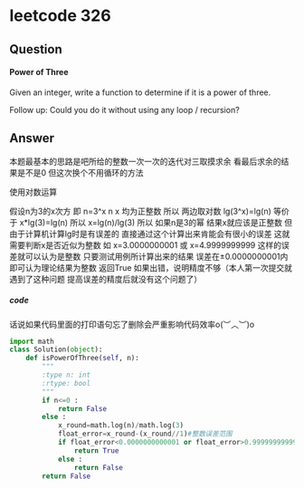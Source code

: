# leetcode 326
## Question
#### Power of Three
Given an integer, write a function to determine if it is a power of three.

Follow up:
Could you do it without using any loop / recursion?

## Answer
本题最基本的思路是吧所给的整数一次一次的迭代对三取摸求余 看最后求余的结果是不是0 但这次换个不用循环的方法

使用对数运算

假设n为3的x次方
即
n=3^x
n x 均为正整数
所以
两边取对数
lg(3^x)=lg(n)
等价于
x*lg(3)=lg(n)
所以
x=lg(n)/lg(3)
所以 如果n是3的幂 结果x就应该是正整数
但由于计算机计算lg时是有误差的 直接通过这个计算出来肯能会有很小的误差
这就需要判断x是否近似为整数
如 x=3.0000000001 或 x=4.9999999999 这样的误差就可以认为是整数
只要测试用例所计算出来的结果 误差在±0.0000000001内即可认为理论结果为整数 返回True
如果出错，说明精度不够（本人第一次提交就遇到了这种问题 提高误差的精度后就没有这个问题了）


##### code
话说如果代码里面的打印语句忘了删除会严重影响代码效率o(︶︿︶)o
```Python
import math
class Solution(object):
    def isPowerOfThree(self, n):
        """
        :type n: int
        :rtype: bool
        """
        if n<=0 :
            return False
        else :
            x_round=math.log(n)/math.log(3) 
            float_error=x_round-(x_round//1)#整数误差范围
            if float_error<0.0000000000001 or float_error>0.9999999999999：#上下误差都要考虑
                return True
            else :
                return False
        return False
```
